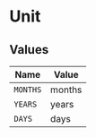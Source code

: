 # Unit


## Values

| Name     | Value    |
| -------- | -------- |
| `MONTHS` | months   |
| `YEARS`  | years    |
| `DAYS`   | days     |